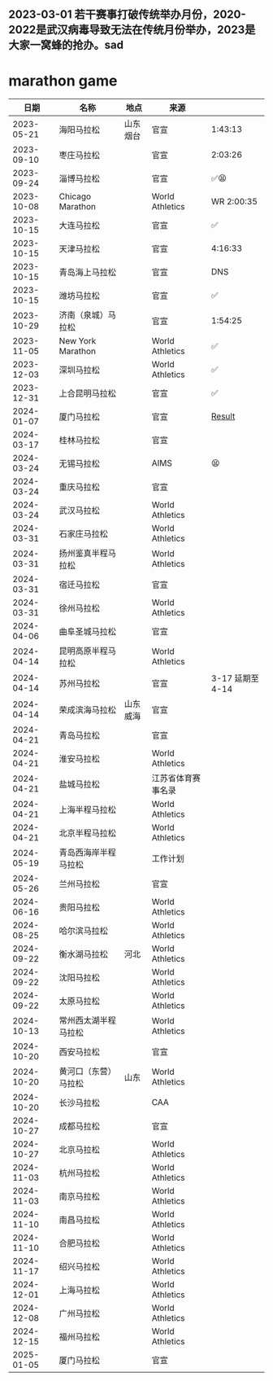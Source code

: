 ## 2023-03-01 若干赛事打破传统举办月份，2020-2022是武汉病毒导致无法在传统月份举办，2023是大家一窝蜂的抢办。sad

# marathon game

| 日期       | 名称                       | 地点       | 来源                |    |
| ---------- | -------------------------- | ---------- | ------------------- | -- |
| 2023-05-21 | 海阳马拉松                 | 山东烟台  | 官宣                | 1:43:13 |
| 2023-09-10 | 枣庄马拉松                 |            | 官宣                | 2:03:26 |
| 2023-09-24 | 淄博马拉松                 |            | 官宣                | ✅😫 |
| 2023-10-08 | Chicago Marathon           |            | World Athletics     | WR 2:00:35 |
| 2023-10-15 | 大连马拉松                 |            | 官宣                | ✅ |
| 2023-10-15 | 天津马拉松                 |            | 官宣                | 4:16:33 |
| 2023-10-15 | 青岛海上马拉松             |            | 官宣                | DNS |
| 2023-10-15 | 潍坊马拉松                 |            | 官宣                | ✅ |
| 2023-10-29 | 济南（泉城）马拉松         |            | 官宣                | 1:54:25 |
| 2023-11-05 | New York Marathon          |            | World Athletics     | ✅ |
| 2023-12-03 | 深圳马拉松                 |            | World Athletics     | ✅ |
| 2023-12-31 | 上合昆明马拉松             |            | 官宣                | ✅ |
| 2024-01-07 | 厦门马拉松                 |            | 官宣                | [Result](https://worldathletics.org/competition/calendar-results/results/7207328) |
| 2024-03-17 | 桂林马拉松                 |            | 官宣                |
| 2024-03-24 | 无锡马拉松                 |            | AIMS                |😫 |
| 2024-03-24 | 重庆马拉松                 |            | 官宣                |
| 2024-03-24 | 武汉马拉松                 |            | World Athletics     |
| 2024-03-31 | 石家庄马拉松               |            | World Athletics     |
| 2024-03-31 | 扬州鉴真半程马拉松         |            | World Athletics     |
| 2024-03-31 | 宿迁马拉松                 |            | 官宣                |
| 2024-03-31 | 徐州马拉松                 |            | World Athletics     |
| 2024-04-06 | 曲阜圣城马拉松             |            | 官宣                |
| 2024-04-14 | 昆明高原半程马拉松         |            | World Athletics     |
| 2024-04-14 | 苏州马拉松                 |            | 官宣                | 3-17 延期至 4-14 |
| 2024-04-14 | 荣成滨海马拉松             | 山东威海  | 官宣                |
| 2024-04-21 | 青岛马拉松                 |            | 官宣                |
| 2024-04-21 | 淮安马拉松                 |            | World Athletics     |
| 2024-04-21 | 盐城马拉松                 |            | 江苏省体育赛事名录  |
| 2024-04-21 | 上海半程马拉松             |            | World Athletics     |
| 2024-04-21 | 北京半程马拉松             |            | World Athletics     |
| 2024-05-19 | 青岛西海岸半程马拉松       |            | 工作计划                |
| 2024-05-26 | 兰州马拉松                 |            | 官宣                |
| 2024-06-16 | 贵阳马拉松                 |            | World Athletics     |
| 2024-08-25 | 哈尔滨马拉松               |            | World Athletics     |
| 2024-09-22 | 衡水湖马拉松               | 河北       | World Athletics     |
| 2024-09-22 | 沈阳马拉松                 |            | World Athletics     |
| 2024-09-22 | 太原马拉松                 |            | World Athletics     |
| 2024-10-13 | 常州西太湖半程马拉松       |            | World Athletics     |
| 2024-10-20 | 西安马拉松                 |            | 官宣                |
| 2024-10-20 | 黄河口（东营）马拉松       | 山东       | World Athletics     |
| 2024-10-20 | 长沙马拉松                 |            | CAA                 |
| 2024-10-27 | 成都马拉松                 |            | 官宣                |
| 2024-10-27 | 北京马拉松                 |            | World Athletics     |
| 2024-11-03 | 杭州马拉松                 |            | World Athletics     |
| 2024-11-03 | 南京马拉松                 |            | World Athletics     |
| 2024-11-10 | 南昌马拉松                 |            | World Athletics     |
| 2024-11-10 | 合肥马拉松                 |            | World Athletics     |
| 2024-11-17 | 绍兴马拉松                 |            | World Athletics     |
| 2024-12-01 | 上海马拉松                 |            | World Athletics     |
| 2024-12-08 | 广州马拉松                 |            | World Athletics     |
| 2024-12-15 | 福州马拉松                 |            | World Athletics     |
| 2025-01-05 | 厦门马拉松                 |            | 官宣                |


